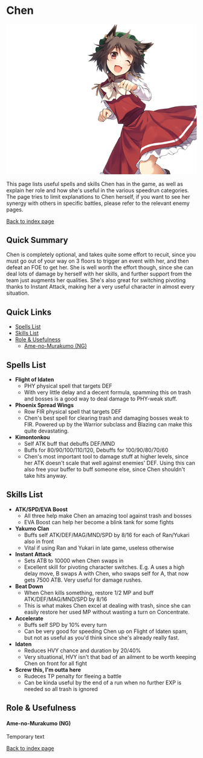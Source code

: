 # Chen

![](img/chen.png)

This page lists useful spells and skills Chen has in the game, as well as explain her role and how she's useful in the various speedrun categories. The page tries to limit explanations to Chen herself, if you want to see her synergy with others in specific battles, please refer to the relevant enemy pages.

[Back to index page](../index.md)

## Quick Summary

Chen is completely optional, and takes quite some effort to recuit, since you must go out of your way on 3 floors to trigger an event with her, and then defeat an FOE to get her. She is well worth the effort though, since she can deal lots of damage by herself with her skills, and further support from the team just augments her qualities. She's also great for switching pivoting thanks to Instant Attack, making her a very useful character in almost every situation.

## Quick Links
* [Spells List](#spells)
* [Skills List](#skills)
* [Role & Usefulness](#useful)
	* [Ame-no-Murakumo (NG)](#ng-murakumo)

## <a id="spells"></a>Spells List

* **Flight of Idaten**
	* PHY physical spell that targets DEF
	* With very little delay and a decent formula, spamming this on trash and bosses is a good way to deal damage to PHY-weak stuff.
* **Phoenix Spread Wings**
	* Row FIR physical spell that targets DEF
	* Chen's best spell for clearing trash and damaging bosses weak to FIR. Powered up by the Warrior subclass and Blazing can make this quite devastating.
* **Kimontonkou**
	* Self ATK buff that debuffs DEF/MND
	* Buffs for 80/90/100/110/120, Debuffs for 100/90/80/70/60
	* Chen's most important tool to damage stuff at higher levels, since her ATK doesn't scale that well against enemies' DEF. Using this can also free your buffer to buff someone else, since Chen shouldn't take hits anyway.

## <a id="skills"></a>Skills List

* **ATK/SPD/EVA Boost**
	* All three help make Chen an amazing tool against trash and bosses
	* EVA Boost can help her become a blink tank for some fights
* **Yakumo Clan**
	* Buffs self ATK/DEF/MAG/MND/SPD by 8/16 for each of Ran/Yukari also in front
	* Vital if using Ran and Yukari in late game, useless otherwise
* **Instant Attack**
	* Sets ATB to 10000 when Chen swaps in
	* Excellent skill for pivoting character switches. E.g. A uses a high delay move, B swaps A with Chen, who swaps self for A, that now gets 7500 ATB. Very useful for damage rushes.
* **Beat Down**
	* When Chen kills something, restore 1/2 MP and buff ATK/DEF/MAG/MND/SPD by 8/16
	* This is what makes Chen excel at dealing with trash, since she can easily restore her used MP without wasting a turn on Concentrate.
* **Accelerate**
	* Buffs self SPD by 10% every turn
	* Can be very good for speeding Chen up on Flight of Idaten spam, but not as useful as you'd think since she's already really fast.
* **Idaten**
	* Reduces HVY chance and duration by 20/40%
	* Very situational, HVY isn't that bad of an ailment to be worth keeping Chen on front for all fight
* **Screw this, I'm outta here**
	* Rudeces TP penalty for fleeing a battle
	* Can be kinda useful by the end of a run when no further EXP is needed so all trash is ignored

## <a id="useful"></a>Role & Usefulness

#### <a id="ng-murakumo"></a>Ame-no-Murakumo (NG)

Temporary text

[Back to index page](../index.md)
